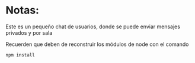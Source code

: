 # Notas:

Este es un pequeño chat de usuarios, donde se puede enviar mensajes privados y por sala

Recuerden que deben de reconstruir los módulos de node con el comando

```
npm install
```